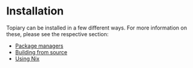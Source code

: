 # Installation

Topiary can be installed in a few different ways. For more information
on these, please see the respective section:

- [Package managers](package-managers.md)
- [Building from source](building-from-source.md)
- [Using Nix](using-nix.md)
